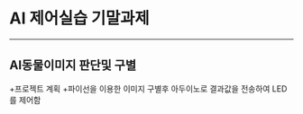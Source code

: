 # AI 제어실습 기말과제
-----------------------
## AI동물이미지 판단및 구별
+프로젝트 계획
  +파이선을 이용한 이미지 구별후 아두이노로 결과값을 전송하여 LED를 제어함
